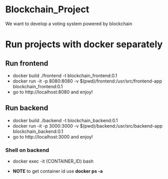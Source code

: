 # Blockchain_Project
We want to develop a voting system powered by blockchain 

# Run projects with docker separately
## Run frontend
* docker build ./frontend -t blockchain_frontend:0.1
* docker run -it -p 8080:8080 -v $(pwd)/frontend:/usr/src/frontend-app blockchain_frontend:0.1
* go to http://localhost:8080 and enjoy!

## Run backend
* docker build ./backend -t blockchain_backend:0.1
* docker run -it -p 3000:3000 -v $(pwd)/backend:/usr/src/backend-app blockchain_backend:0.1
* go to http://localhost:3000 and enjoy!

### Shell on backend
* docker exec -it (CONTAINER_ID) bash

* **NOTE** to get container id use **docker ps -a**
